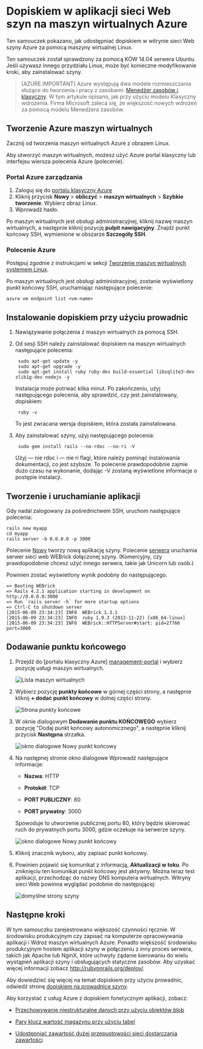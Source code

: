 <properties
    pageTitle="Udostępniać dopiskiem w witrynie sieci Web szyn na maszyny Linux | Microsoft Azure"
    description="Konfigurowanie i obsługiwanie dopiskiem witrynie sieci Web opartych na szynach Azure za pomocą maszyny wirtualnej Linux."
    services="virtual-machines-linux"
    documentationCenter="ruby"
    authors="rmcmurray"
    manager="wpickett"
    editor=""
    tags="azure-service-management"/>

<tags
    ms.service="virtual-machines-linux"
    ms.workload="web"
    ms.tgt_pltfrm="vm-linux"
    ms.devlang="ruby"
    ms.topic="article"
    ms.date="08/11/2016"
    ms.author="robmcm"/>

# <a name="ruby-on-rails-web-application-on-an-azure-vm"></a>Dopiskiem w aplikacji sieci Web szyn na maszyn wirtualnych Azure

Ten samouczek pokazano, jak udostępniać dopiskiem w witrynie sieci Web szyny Azure za pomocą maszyny wirtualnej Linux.  

Ten samouczek został sprawdzony za pomocą KÓW 14.04 serwera Ubuntu. Jeśli używasz innego przydziału Linux, może być konieczne modyfikowanie kroki, aby zainstalować szyny.

> [AZURE.IMPORTANT] Azure występują dwa modele rozmieszczania służące do tworzenia i pracy z zasobami: [Menedżer zasobów i klasyczny](../../../resource-manager-deployment-model.md).  W tym artykule opisano, jak przy użyciu modelu Klasyczny wdrożenia. Firma Microsoft zaleca się, że większość nowych wdrożeń za pomocą modelu Menedżera zasobów.

## <a name="create-an-azure-vm"></a>Tworzenie Azure maszyn wirtualnych

Zacznij od tworzenia maszyn wirtualnych Azure z obrazem Linux.

Aby utworzyć maszyn wirtualnych, możesz użyć Azure portal klasyczny lub interfejsu wiersza polecenia Azure (polecenie).

### <a name="azure-management-portal"></a>Portal Azure zarządzania

1. Zaloguj się do [portalu klasyczny Azure](http://manage.windowsazure.com)
2. Kliknij przycisk **Nowy** > **obliczyć** > **maszyn wirtualnych** > **Szybkie tworzenie**. Wybierz obraz Linux.
3. Wprowadź hasło.

Po maszyn wirtualnych jest obsługi administracyjnej, kliknij nazwę maszyn wirtualnych, a następnie kliknij pozycję **pulpit nawigacyjny**. Znajdź punkt końcowy SSH, wymienione w obszarze **Szczegóły SSH**.

### <a name="azure-cli"></a>Polecenie Azure

Postępuj zgodnie z instrukcjami w sekcji [Tworzenie maszyn wirtualnych systemem Linux][vm-instructions].

Po maszyn wirtualnych jest obsługi administracyjnej, zostanie wyświetlony punkt końcowy SSH, uruchamiając następujące polecenie:

    azure vm endpoint list <vm-name>  

## <a name="install-ruby-on-rails"></a>Instalowanie dopiskiem przy użyciu prowadnic

1. Nawiązywanie połączenia z maszyn wirtualnych za pomocą SSH.

2. Od sesji SSH należy zainstalować dopiskiem na maszyn wirtualnych następujące polecenia:

        sudo apt-get update -y
        sudo apt-get upgrade -y
        sudo apt-get install ruby ruby-dev build-essential libsqlite3-dev zlib1g-dev nodejs -y

    Instalacja może potrwać kilka minut. Po zakończeniu, użyj następującego polecenia, aby sprawdzić, czy jest zainstalowany, dopiskiem:

        ruby -v

    To jest zwracana wersja dopiskiem, która została zainstalowana.

3. Aby zainstalować szyny, użyj następującego polecenia:

        sudo gem install rails --no-rdoc --no-ri -V

    Użyj — nie rdoc i — nie ri flagi, które należy pominąć instalowania dokumentacji, co jest szybsze.
    To polecenie prawdopodobnie zajmie dużo czasu na wykonanie, dodając -V zostaną wyświetlone informacje o postępie instalacji.

## <a name="create-and-run-an-app"></a>Tworzenie i uruchamianie aplikacji

Gdy nadal zalogowany za pośrednictwem SSH, uruchom następujące polecenia:

    rails new myapp
    cd myapp
    rails server -b 0.0.0.0 -p 3000

Polecenie [Nowy](http://guides.rubyonrails.org/command_line.html#rails-new) tworzy nową aplikację szyny. Polecenie [serwera](http://guides.rubyonrails.org/command_line.html#rails-server) uruchamia serwer sieci web WEBrick dołączonej szyny. (Komercyjny, czy prawdopodobnie chcesz użyć innego serwera, takie jak Unicorn lub osób.)

Powinien zostać wyświetlony wynik podobny do następującego.

    => Booting WEBrick
    => Rails 4.2.1 application starting in development on http://0.0.0.0:3000
    => Run `rails server -h` for more startup options
    => Ctrl-C to shutdown server
    [2015-06-09 23:34:23] INFO  WEBrick 1.3.1
    [2015-06-09 23:34:23] INFO  ruby 1.9.3 (2013-11-22) [x86_64-linux]
    [2015-06-09 23:34:23] INFO  WEBrick::HTTPServer#start: pid=27766 port=3000

## <a name="add-an-endpoint"></a>Dodawanie punktu końcowego

1. Przejdź do [portalu klasyczny Azure] [ management-portal] i wybierz pozycję usługi maszyn wirtualnych.

    ![Lista maszyn wirtualnych][vmlist]

2. Wybierz pozycję **punkty końcowe** w górnej części strony, a następnie kliknij **+ dodać punkt końcowy** w dolnej części strony.

    ![Strona punkty końcowe][endpoints]

3. W oknie dialogowym **Dodawanie punktu KOŃCOWEGO** wybierz pozycję "Dodaj punkt końcowy autonomicznego", a następnie kliknij przycisk **Następna** strzałka.

    ![okno dialogowe Nowy punkt końcowy][new-endpoint1]

3. Na następnej stronie okno dialogowe Wprowadź następujące informacje:

    * **Nazwa**: HTTP

    * **Protokół**: TCP

    * **PORT PUBLICZNY**: 80

    * **PORT prywatny**: 3000

    Spowoduje to utworzenie publicznej portu 80, który będzie skierować ruch do prywatnych portu 3000, gdzie oczekuje na serwerze szyny.

    ![okno dialogowe Nowy punkt końcowy][new-endpoint]

4. Kliknij znacznik wyboru, aby zapisać punkt końcowy.

5. Powinien pojawić się komunikat z informacją, **Aktualizacji w toku**. Po zniknięciu ten komunikat punkt końcowy jest aktywny. Można teraz test aplikacji, przechodząc do nazwy DNS komputera wirtualnych. Witryny sieci Web powinna wyglądać podobnie do następującej:

    ![domyślne strony szyny][default-rails-cloud]

## <a name="next-steps"></a>Następne kroki

W tym samouczku zarejestrowano większość czynności ręcznie. W środowisku produkcyjnym czy zapisać na komputerze opracowywania aplikacji i Wdroż maszyn wirtualnych Azure. Ponadto większość środowisku produkcyjnym hostem aplikacji szyny w połączeniu z inny proces serwera, takich jak Apache lub NginX, które uchwyty żądanie kierowaniu do wielu wystąpień aplikacji szyny i obsługujących statyczne zasobów. Aby uzyskać więcej informacji zobacz http://rubyonrails.org/deploy/.

Aby dowiedzieć się więcej na temat dopiskiem przy użyciu prowadnic, odwiedź stronę [dopiskiem na prowadnice szyny][rails-guides].

Aby korzystać z usług Azure z dopiskiem fonetycznym aplikacji, zobacz:

* [Przechowywanie niestrukturalne danych przy użyciu obiektów blob][blobs]

* [Pary klucz wartość magazynu przy użyciu tabel][tables]

* [Udostępniać zawartość dużej przepustowości sieci dostarczania zawartości][cdn-howto]

<!-- WA.com links -->
[blobs]: ../../../storage/storage-ruby-how-to-use-blob-storage.md
[cdn-howto]: https://azure.microsoft.com/develop/ruby/app-services/
[management-portal]: https://manage.windowsazure.com/
[tables]: ../../../storage/storage-ruby-how-to-use-table-storage.md
[vm-instructions]: ../../virtual-machines-linux-classic-createportal.md

<!-- External Links -->
[rails-guides]: http://guides.rubyonrails.org/
[sqlite3]: http://www.sqlite.org/

<!-- Images -->

[default-rails-cloud]: ./media/virtual-machines-linux-classic-ruby-rails-web-app/basicrailscloud.png
[vmlist]: ./media/virtual-machines-linux-classic-ruby-rails-web-app/vmlist.png
[endpoints]: ./media/virtual-machines-linux-classic-ruby-rails-web-app/endpoints.png
[new-endpoint]: ./media/virtual-machines-linux-classic-ruby-rails-web-app/newendpoint.png
[new-endpoint1]: ./media/virtual-machines-linux-classic-ruby-rails-web-app/newendpoint1.png
